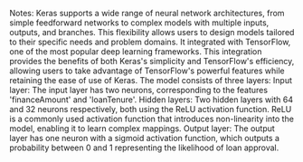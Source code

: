 Notes:
Keras supports a wide range of neural network architectures, from simple feedforward networks to complex models with multiple inputs, outputs, and branches. This flexibility allows users to design models tailored to their specific needs and problem domains.
It integrated with TensorFlow, one of the most popular deep learning frameworks. This integration provides the benefits of both Keras's simplicity and TensorFlow's efficiency, allowing users to take advantage of TensorFlow's powerful features while retaining the ease of use of Keras.
The model consists of three layers:
  Input layer: The input layer has two neurons, corresponding to the features 'financeAmount' and 'loanTenure'.
  Hidden layers: Two hidden layers with 64 and 32 neurons respectively, both using the ReLU activation function. ReLU is a commonly used activation function that introduces non-linearity into the model, enabling it to learn complex mappings.
  Output layer: The output layer has one neuron with a sigmoid activation function, which outputs a probability between 0 and 1 representing the likelihood of loan approval.
